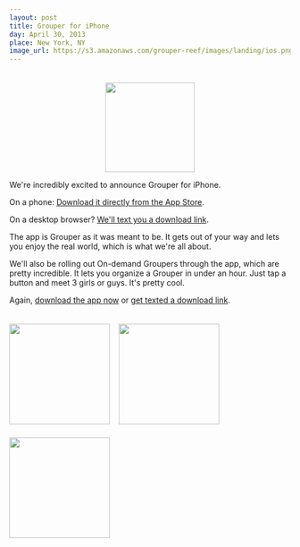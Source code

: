 ```yaml
---
layout: post
title: Grouper for iPhone
day: April 30, 2013
place: New York, NY
image_url: https://s3.amazonaws.com/grouper-reef/images/landing/ios.png
---
```

<div style="text-align: center; padding-top: 20px;"><img src="https://s3.amazonaws.com/grouper-reef/images/landing/ios.png" height='160' /></div>

We're incredibly excited to announce Grouper for iPhone.

On a phone: [Download it directly from the App Store](http://joingrouper.com/ios). 

On a desktop browser? [We'll text you a download link](http://joingrouper.com/mobile).

The app is Grouper as it was meant to be. It gets out of your way and lets you enjoy the real world, which is what we're all about.

We'll also be rolling out On-demand Groupers through the app, which are pretty incredible. It lets you organize a Grouper in under an hour. Just tap a button and meet 3 girls or guys. It's pretty cool.

Again, [download the app now](http://joingrouper.com/ios) or [get texted a download link](http://joingrouper.com/mobile).

<div style="text-align: center; padding-top: 20px; display: inline-block; margin-right: 12px;"><a href="https://www.joingrouper.com/mobile"><img src="https://s3.amazonaws.com/grouper-reef/images/landing/Screenshot1%402x+copy.png" width='180'/></a></div>
<div style="text-align: center; padding-top: 20px; display: inline-block; margin-right: 12px;"><a href="https://www.joingrouper.com/mobile"><img src="https://s3.amazonaws.com/grouper-reef/images/landing/Screenshot3%402x+copy.png" width='180'/></a></div>
<div style="text-align: center; padding-top: 20px; display: inline-block;"><a href="https://www.joingrouper.com/mobile"><img src="https://s3.amazonaws.com/grouper-reef/images/landing/Screenshot4%402x+copy.png" width='180'/></a></div>
